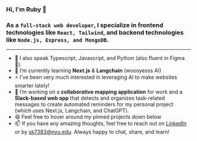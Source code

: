 ### Hi, I'm Ruby 👋
<h3>As a <code>full-stack web developer</code>, I specialize in frontend technologies like <code>React, Tailwind</code>, and backend technologies like <code>Node.js, Express, and MongoDB</code>.</h3>

_________________

- 💬 I also speak Typescript, Javascript, and Python (also fluent in Figma 💜).
- 🌱 I’m currently learning **Next.js** & **Langchain** (woooyesss AI)
- ⚡ I've been very much interested in leveraging AI to make websites smarter lately!
- 🔭 I’m working on a **collaborative mapping application** for work and a **Slack-based web app** that detects and organizes task-related messages to create automated reminders for my personal project (which uses Next.js, Langchain, and ChatGPT).
- 😄 Feel free to hover around my pinned projects down below
- 📫 If you have any amazing thoughts, feel free to reach out on [LinkedIn](https://www.linkedin.com/in/ruby-kim/) or by sk7383@nyu.edu. Always happy to chat, share, and learn!

<!--
**rubykiim/rubykiim** is a ✨ _special_ ✨ repository because its `README.md` (this file) appears on your GitHub profile.

Here are some ideas to get you started:

- 🔭 I’m currently working on ...
- 🌱 I’m currently learning ...
- 👯 I’m looking to collaborate on ...
- 🤔 I’m looking for help with ...
- 💬 Ask me about ...
- 📫 How to reach me: ...
- 😄 Pronouns: ...
- ⚡ Fun fact: ...
-->
